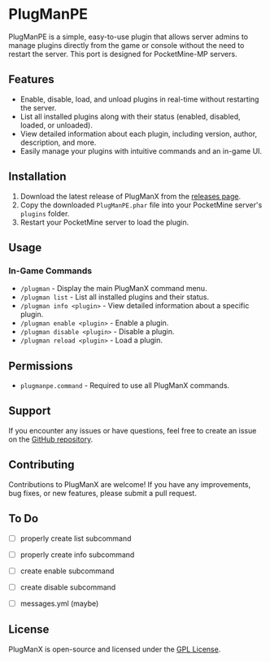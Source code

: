 # PlugManPE

PlugManPE is a simple, easy-to-use plugin that allows server admins to manage plugins directly from the game or console without the need to restart the server. This port is designed for PocketMine-MP servers.

## Features

- Enable, disable, load, and unload plugins in real-time without restarting the server.
- List all installed plugins along with their status (enabled, disabled, loaded, or unloaded).
- View detailed information about each plugin, including version, author, description, and more.
- Easily manage your plugins with intuitive commands and an in-game UI.

## Installation

1. Download the latest release of PlugManX from the [releases page](https://github.com/iLVOEWOCK/PlugManPE/releases).
2. Copy the downloaded `PlugManPE.phar` file into your PocketMine server's `plugins` folder.
3. Restart your PocketMine server to load the plugin.

## Usage

### In-Game Commands

- `/plugman` - Display the main PlugManX command menu.
- `/plugman list` - List all installed plugins and their status.
- `/plugman info <plugin>` - View detailed information about a specific plugin.
- `/plugman enable <plugin>` - Enable a plugin.
- `/plugman disable <plugin>` - Disable a plugin.
- `/plugman reload <plugin>` - Load a plugin.

## Permissions

- `plugmanpe.command` - Required to use all PlugManX commands.

## Support

If you encounter any issues or have questions, feel free to create an issue on the [GitHub repository](https://github.com/iLVOEWOCK/PlugManPE/issues).

## Contributing

Contributions to PlugManX are welcome! If you have any improvements, bug fixes, or new features, please submit a pull request.

## To Do

- [ ] properly create list subcommand
- [ ] properly create info subcommand
- [ ] create enable subcommand
- [ ] create disable subcommand

    
- [ ] messages.yml (maybe)

## License

PlugManX is open-source and licensed under the [GPL License](LICENSE).
